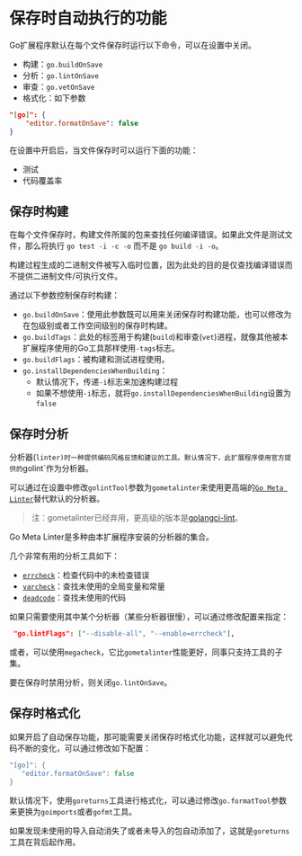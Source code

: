 # 保存时自动执行的功能

Go扩展程序默认在每个文件保存时运行以下命令，可以在设置中关闭。

- 构建：`go.buildOnSave`
- 分析：`go.lintOnSave`
- 审查：`go.vetOnSave`
- 格式化：如下参数

```json
"[go]": {
    "editor.formatOnSave": false
}
```

在设置中开启后，当文件保存时可以运行下面的功能：

- 测试
- 代码覆盖率

## 保存时构建

在每个文件保存时，构建文件所属的包来查找任何编译错误。如果此文件是测试文件，那么将执行 `go test -i -c -o` 而不是 `go build -i -o`。

构建过程生成的二进制文件被写入临时位置，因为此处的目的是仅查找编译错误而不提供二进制文件/可执行文件。

通过以下参数控制保存时构建：

- `go.buildOnSave`：使用此参数既可以用来关闭保存时构建功能，也可以修改为在包级别或者工作空间级别的保存时构建。
- `go.buildTags`：此处的标签用于构建(`build`)和审查(`vet`)进程，就像其他被本扩展程序使用的Go工具那样使用`-tags`标志。
- `go.buildFlags`：被构建和测试进程使用。
- `go.installDependenciesWhenBuilding`：
  - 默认情况下，传递`-i`标志来加速构建过程
  - 如果不想使用`-i`标志，就将`go.installDependenciesWhenBuilding`设置为`false`

## 保存时分析

分析器(`linter)时一种提供编码风格反馈和建议的工具。默认情况下，此扩展程序使用官方提供的`golint`作为分析器。

可以通过在设置中修改`golintTool`参数为`gometalinter`来使用更高端的[`Go Meta Linter`](https://github.com/alecthomas/gometalinter)替代默认的分析器。

> 注：gometalinter已经弃用，更高级的版本是[golangci-lint](https://github.com/golangci/golangci-lint)。

Go Meta Linter是多种由本扩展程序安装的分析器的集合。

几个非常有用的分析工具如下：

- [`errcheck`](https://github.com/kisielk/errcheck)：检查代码中的未检查错误
- [`varcheck`](https://github.com/opennota/check)：查找未使用的全局变量和常量
- [`deadcode`](https://github.com/tsenart/deadcode)：查找未使用的代码

如果只需要使用其中某个分析器（某些分析器很慢），可以通过修改配置来指定：

```json
 "go.lintFlags": ["--disable-all", "--enable=errcheck"],
```

或者，可以使用`megacheck`，它比`gometalinter`性能更好，同事只支持工具的子集。

要在保存时禁用分析，则关闭`go.lintOnSave`。

## 保存时格式化

如果开启了自动保存功能，那可能需要关闭保存时格式化功能，这样就可以避免代码不断的变化，可以通过修改如下配置：

```go
"[go]": {
   "editor.formatOnSave": false
}
```

默认情况下，使用`goreturns`工具进行格式化，可以通过修改`go.formatTool`参数来更换为`goimports`或者`gofmt`工具。

如果发现未使用的导入自动消失了或者未导入的包自动添加了，这就是`goreturns`工具在背后起作用。
